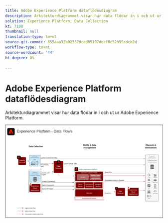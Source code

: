 ```yaml
---
title: Adobe Experience Platform dataflödesdiagram
description: Arkitekturdiagrammet visar hur data flödar in i och ut ur Adobe Experience Platform.
solution: Experience Platform, Data Collection
kt: 7198
thumbnail: null
translation-type: tm+mt
source-git-commit: 855aaa32b023329ced85197decf0c52995cdcb2d
workflow-type: tm+mt
source-wordcount: '44'
ht-degree: 0%

---
```



# Adobe Experience Platform dataflödesdiagram

Arkitekturdiagrammet visar hur data flödar in i och ut ur Adobe Experience Platform.

<img src="assets/aepdataflow.svg" alt="Experience Platform dataflöde" style="border:1px solid #4a4a4a" />